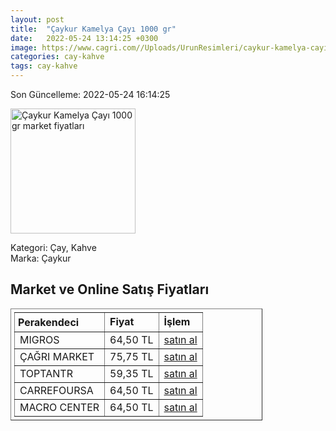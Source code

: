 ```yaml
---
layout: post
title:  "Çaykur Kamelya Çayı 1000 gr"
date:   2022-05-24 13:14:25 +0300
image: https://www.cagri.com//Uploads/UrunResimleri/caykur-kamelya-cayi-1000-gr-f72f.jpg
categories: cay-kahve
tags: cay-kahve
---
```


Son Güncelleme: 2022-05-24 16:14:25

<img src="https://www.cagri.com//Uploads/UrunResimleri/caykur-kamelya-cayi-1000-gr-f72f.jpg" width="200" alt="Çaykur Kamelya Çayı 1000 gr market fiyatları" />

Kategori: Çay, Kahve
<br />
Marka: Çaykur

<h2>Market ve Online Satış Fiyatları</h2>

<table border="1" style="padding: 5px;width:80%;">
  <tr>
    <td style="padding: 5px;"><strong>Perakendeci</strong></td>
    <td><strong>Fiyat</strong></td>
    <td><strong>İşlem</strong></td>
  </tr>
  <tr>
              <td title="Migros">MIGROS</td>
              <td>64,50 TL</td>
              <td><a title="Migros" target="_blank" href="https://www.migros.com.tr/caykur-kamelya-cay-1000-g-p-2f7989">satın al</a></td>
            </tr><tr>
              <td title="Çağrı Market">ÇAĞRI MARKET</td>
              <td>75,75 TL</td>
              <td><a title="Çağrı Market" target="_blank" href="https://www.cagri.com/caykur-kamelya-cayi-1000-gr">satın al</a></td>
            </tr><tr>
              <td title="ToptanTR">TOPTANTR</td>
              <td>59,35 TL</td>
              <td><a title="ToptanTR" target="_blank" href="https://www.toptantr.com/tr/caykur-kamelya-cayi-1000-gr">satın al</a></td>
            </tr><tr>
              <td title="CarrefourSA">CARREFOURSA</td>
              <td>64,50 TL</td>
              <td><a title="CarrefourSA" target="_blank" href="https://www.carrefoursa.com/caykur-kamelya-cayi-1-kg-p-30098954">satın al</a></td>
            </tr><tr>
              <td title="Macro Center">MACRO CENTER</td>
              <td>64,50 TL</td>
              <td><a title="Macro Center" target="_blank" href="https://www.macrocenter.com.tr/caykur-kamelya-cay-1000-g-p-2f7989">satın al</a></td>
            </tr>
</table>
